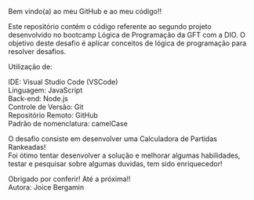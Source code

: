 Bem vindo(a) ao meu GitHub e ao meu código!!

Este repositório contém o código referente ao segundo projeto desenvolvido no bootcamp Lógica de Programação da GFT com a DIO. O objetivo deste desafio é aplicar conceitos de lógica de programação para resolver desafios.

Utilização de:

IDE: Visual Studio Code (VSCode)  
Linguagem: JavaScript  
Back-end: Node.js  
Controle de Versão: Git  
Repositório Remoto: GitHub  
Padrão de nomenclatura: camelCase

O desafio consiste em desenvolver uma Calculadora de Partidas Rankeadas!  
Foi ótimo tentar desenvolver a solução e melhorar algumas habilidades, testar e pesquisar sobre algumas duvidas, tem sido enriquecedor!

Obrigado por conferir! Até a próxima!!  
Autora: Joice Bergamin